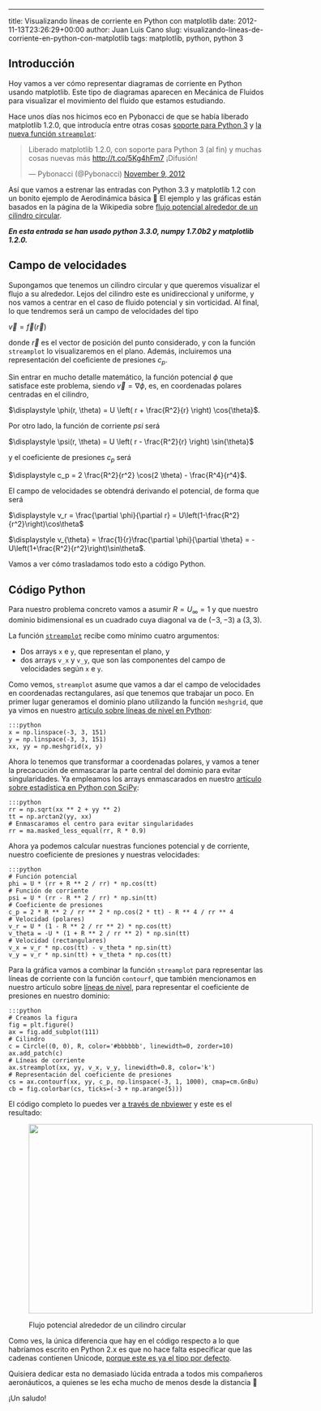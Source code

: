 ---
title: Visualizando líneas de corriente en Python con matplotlib
date: 2012-11-13T23:26:29+00:00
author: Juan Luis Cano
slug: visualizando-lineas-de-corriente-en-python-con-matplotlib
tags: matplotlib, python, python 3

## Introducción

Hoy vamos a ver cómo representar diagramas de corriente en Python usando matplotlib. Este tipo de diagramas aparecen en Mecánica de Fluidos para visualizar el movimiento del fluido que estamos estudiando.

Hace unos días nos hicimos eco en Pybonacci de que se había liberado matplotlib 1.2.0, que introducía entre otras cosas [soporte para Python 3](http://matplotlib.org/users/whats_new.html#streamplot) y [la nueva función `streamplot`](http://matplotlib.org/users/whats_new.html#streamplot):

<blockquote class="twitter-tweet" width="550">
  <p>
    Liberado matplotlib 1.2.0, con soporte para Python 3 (al fin) y muchas cosas nuevas más <a href="http://t.co/5Kg4hFm7">http://t.co/5Kg4hFm7</a> ¡Difusión!
  </p>
  
  <p>
    &mdash; Pybonacci (@Pybonacci) <a href="https://twitter.com/Pybonacci/statuses/266798396654882816">November 9, 2012</a>
  </p>
</blockquote>



Así que vamos a estrenar las entradas con Python 3.3 y matplotlib 1.2 con un bonito ejemplo de Aerodinámica básica 🙂 El ejemplo y las gráficas están basados en la página de la Wikipedia sobre [flujo potencial alrededor de un cilindro circular](http://en.wikipedia.org/wiki/Potential_flow_around_a_circular_cylinder).

_**En esta entrada se han usado python 3.3.0, numpy 1.7.0b2 y matplotlib 1.2.0.**_

<!--more-->

## Campo de velocidades

Supongamos que tenemos un cilindro circular y que queremos visualizar el flujo a su alrededor. Lejos del cilindro este es unidireccional y uniforme, y nos vamos a centrar en el caso de fluido potencial y sin vorticidad. Al final, lo que tendremos será un campo de velocidades del tipo

$\displaystyle \vec{v} = \vec{f}(\vec{r})$

donde $\vec{r}$ es el vector de posición del punto considerado, y con la función `streamplot` lo visualizaremos en el plano. Además, incluiremos una representación del coeficiente de presiones $c_p$.

Sin entrar en mucho detalle matemático, la función potencial $\phi$ que satisface este problema, siendo $\vec{v} = \nabla{\phi}$, es, en coordenadas polares centradas en el cilindro,

$\displaystyle \phi(r, \theta) = U \left( r + \frac{R^2}{r} \right) \cos{\theta}$.

Por otro lado, la función de corriente $psi$ será

$\displaystyle \psi(r, \theta) = U \left( r - \frac{R^2}{r} \right) \sin{\theta}$

y el coeficiente de presiones $c_p$ será

$\displaystyle c_p = 2 \frac{R^2}{r^2} \cos(2 \theta) - \frac{R^4}{r^4}$.

El campo de velocidades se obtendrá derivando el potencial, de forma que será

$\displaystyle v_r = \frac{\partial \phi}{\partial r} = U\left(1-\frac{R^2}{r^2}\right)\cos\theta$
  
$\displaystyle v_{\theta} = \frac{1}{r}\frac{\partial \phi}{\partial \theta} = - U\left(1+\frac{R^2}{r^2}\right)\sin\theta$.

Vamos a ver cómo trasladamos todo esto a código Python.

## Código Python

Para nuestro problema concreto vamos a asumir $R = U_{\infty} = 1$ y que nuestro dominio bidimensional es un cuadrado cuya diagonal va de $(-3, -3)$ a $(3, 3)$.

La función [`streamplot`](http://matplotlib.org/api/axes_api.html#matplotlib.axes.Axes.streamplot) recibe como mínimo cuatro argumentos:

  * Dos arrays `x` e `y`, que representan el plano, y
  * dos arrays `v_x` y `v_y`, que son las componentes del campo de velocidades según `x` e `y`.

Como vemos, `streamplot` asume que vamos a dar el campo de velocidades en coordenadas rectangulares, así que tenemos que trabajar un poco. En primer lugar generamos el dominio plano utilizando la función `meshgrid`, que ya vimos en nuestro [artículo sobre líneas de nivel en Python](http://pybonacci.org/2012/04/13/dibujando-lineas-de-nivel-en-python-con-matplotlib/ "Dibujando líneas de nivel en Python con matplotlib"):

    :::python
    x = np.linspace(-3, 3, 151)
    y = np.linspace(-3, 3, 151)
    xx, yy = np.meshgrid(x, y)

Ahora lo tenemos que transformar a coordenadas polares, y vamos a tener la precacución de enmascarar la parte central del dominio para evitar singularidades. Ya empleamos los arrays enmascarados en nuestro [artículo sobre estadística en Python con SciPy](http://pybonacci.org/2012/04/21/estadistica-en-python-con-scipy/ "Estadística en Python con SciPy (I)"):

    :::python
    rr = np.sqrt(xx ** 2 + yy ** 2)
    tt = np.arctan2(yy, xx)
    # Enmascaramos el centro para evitar singularidades
    rr = ma.masked_less_equal(rr, R * 0.9)

Ahora ya podemos calcular nuestras funciones potencial y de corriente, nuestro coeficiente de presiones y nuestras velocidades:

    :::python
    # Función potencial
    phi = U * (rr + R ** 2 / rr) * np.cos(tt)
    # Función de corriente
    psi = U * (rr - R ** 2 / rr) * np.sin(tt)
    # Coeficiente de presiones
    c_p = 2 * R ** 2 / rr ** 2 * np.cos(2 * tt) - R ** 4 / rr ** 4
    # Velocidad (polares)
    v_r = U * (1 - R ** 2 / rr ** 2) * np.cos(tt)
    v_theta = -U * (1 + R ** 2 / rr ** 2) * np.sin(tt)
    # Velocidad (rectangulares)
    v_x = v_r * np.cos(tt) - v_theta * np.sin(tt)
    v_y = v_r * np.sin(tt) + v_theta * np.cos(tt)

Para la gráfica vamos a combinar la función `streamplot` para representar las líneas de corriente con la función `contourf`, que también mencionamos en nuestro artículo sobre [líneas de nivel](http://pybonacci.org/2012/04/13/dibujando-lineas-de-nivel-en-python-con-matplotlib/ "Dibujando líneas de nivel en Python con matplotlib"), para representar el coeficiente de presiones en nuestro dominio:

    :::python
    # Creamos la figura
    fig = plt.figure()
    ax = fig.add_subplot(111)
    # Cilindro
    c = Circle((0, 0), R, color='#bbbbbb', linewidth=0, zorder=10)
    ax.add_patch(c)
    # Líneas de corriente
    ax.streamplot(xx, yy, v_x, v_y, linewidth=0.8, color='k')
    # Representación del coeficiente de presiones
    cs = ax.contourf(xx, yy, c_p, np.linspace(-3, 1, 1000), cmap=cm.GnBu)
    cb = fig.colorbar(cs, ticks=(-3 + np.arange(5)))

El código completo lo puedes ver [a través de nbviewer](http://nbviewer.ipython.org/4046447/) y este es el resultado:<figure id="attachment_1219" style="width: 560px" class="wp-caption aligncenter">

[<img class=" wp-image-1219 " title="Líneas de corriente" alt="" src="http://new.pybonacci.org/images/2012/11/lineas-corriente1.png" height="373" width="560" srcset="https://pybonacci.org/wp-content/uploads/2012/11/lineas-corriente1.png 900w, https://pybonacci.org/wp-content/uploads/2012/11/lineas-corriente1-300x200.png 300w" sizes="(max-width: 560px) 100vw, 560px" />](http://new.pybonacci.org/images/2012/11/lineas-corriente1.png)<figcaption class="wp-caption-text">Flujo potencial alrededor de un cilindro circular</figcaption></figure> 

Como ves, la única diferencia que hay en el código respecto a lo que habríamos escrito en Python 2.x es que no hace falta especificar que las cadenas contienen Unicode, [porque este es ya el tipo por defecto](http://docs.python.org/3.0/whatsnew/3.0.html#text-vs-data-instead-of-unicode-vs-8-bit).

Quisiera dedicar esta no demasiado lúcida entrada a todos mis compañeros aeronáuticos, a quienes se les echa mucho de menos desde la distancia 🙂

¡Un saludo!